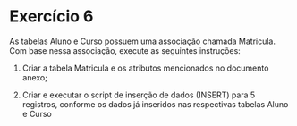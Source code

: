 # Exercício 6

As tabelas Aluno e Curso possuem uma associação chamada Matricula.
Com base nessa associação, execute as seguintes instruções:

1. Criar a tabela Matricula e os atributos mencionados no documento anexo;

2. Criar e executar o script de inserção de dados (INSERT) para 5 registros, conforme os dados já inseridos nas respectivas tabelas Aluno e Curso
